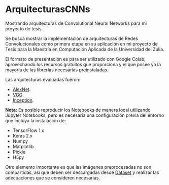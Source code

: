 # ArquitecturasCNNs
Mostrando arquitecturas de Convolutional Neural Networks para mi proyecto de tesis

Se busca mostrar la implementación de arquitecturas de Redes Convolucionales como primera etapa en su aplicación en mi proyecto de Tesis para la Maestría en Computación Aplicada de la Universidad del Zulia.

El formato de presentación es para ser utilizado con Google Colab, aprovechando los recursos gratuitos que proporciona y el que posee ya la mayoría de las librerías necesarias preinstaladas.

Las arquitecturas evaluadas fueron:

* [AlexNet](https://github.com/Marior87/ArquitecturasCNNs/blob/master/Modelo1_AlexNet.ipynb).
* [VGG](https://github.com/Marior87/ArquitecturasCNNs/blob/master/Modelo2_VGG19.ipynb).
* [Inception](https://github.com/Marior87/ArquitecturasCNNs/blob/master/Modelo3_Inception.ipynb).

**Nota:** Es posible reproducir los Notebooks de manera local utilizando Jupyter Notebooks, pero es necesaria una configuración previa del entorno que incluya la instalación de:

* TensorFlow 1.x
* Keras 2.x
* Numpy
* Matplotlib
* Pickle
* H5py

Otro elemento importante es que las imágenes preprocesadas no son compartidas, así que deben ser descargadas desde [Dataset](http://www-o.ntust.edu.tw/~cweiwang/ISBI2015/challenge1/index.html) y realizar las adecuaciones que se consideren necesarias.
